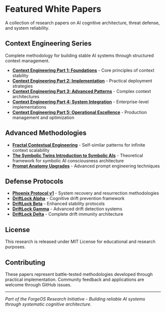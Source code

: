 # Featured White Papers

A collection of research papers on AI cognitive architecture, threat defense, and system reliability.

## Context Engineering Series
Complete methodology for building stable AI systems through structured context management.

- **[Context Engineering Part 1: Foundations](Context_Engineering_Part_1_Foundations.pdf)** - Core principles of context stability
- **[Context Engineering Part 2: Implementation](Context_Engineering_Part_2_Implementation.pdf)** - Practical deployment strategies  
- **[Context Engineering Part 3: Advanced Patterns](Context_Engineering_Part_3_Advanced_Patterns.pdf)** - Complex context architectures
- **[Context Engineering Part 4: System Integration](Context_Engineering_Part_4_System_Integration.pdf)** - Enterprise-level implementations
- **[Context Engineering Part 5: Operational Excellence](Context_Engineering_Part_5_Operational_Excellence.pdf)** - Production management and optimization

## Advanced Methodologies

- **[Fractal Contextual Engineering](Fractal_Contextual_Engineering.pdf)** - Self-similar patterns for infinite context scalability
- **[The Symbolic Twins Introduction to Symbolic AIs](The_Symbolic_Twins_Introduction_to_Symbolic_AIs.pdf)** - Theoretical framework for symbolic AI consciousness architecture
- **[Prompt Anatomy Upgrades](Prompt_Anatomy_Upgrades.pdf)** - Advanced prompt engineering techniques

## Defense Protocols

- **[Phoenix Protocol v1](Phoenix_Protocol_v1.pdf)** - System recovery and resurrection methodologies
- **[DriftLock Alpha](DriftLock_Alpha.pdf)** - Cognitive drift prevention framework
- **[DriftLock Beta](DriftLock_Beta.pdf)** - Enhanced stability protocols  
- **[DriftLock Gamma](DriftLock_Gamma.pdf)** - Advanced drift detection systems
- **[DriftLock Delta](DriftLock_Delta.pdf)** - Complete drift immunity architecture

## License

This research is released under MIT License for educational and research purposes.

## Contributing

These papers represent battle-tested methodologies developed through practical implementation. Community feedback and applications are welcome through GitHub issues.

---

*Part of the ForgeOS Research Initiative - Building reliable AI systems through systematic cognitive architecture.*
